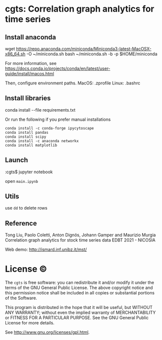 # cgts: Correlation graph analytics for time series 


## Install anaconda

wget https://repo.anaconda.com/miniconda/Miniconda3-latest-MacOSX-x86_64.sh -O ~/miniconda.sh
bash ~/miniconda.sh -b -p $HOME/miniconda

For more information, see
https://docs.conda.io/projects/conda/en/latest/user-guide/install/macos.html

Then, configure environment paths.
MacOS: .zprofile
Linux: .bashrc

## Install libraries

conda install --file requirements.txt

Or run the following if you prefer manual installations
```
conda install -c conda-forge ipycytoscape
conda install pandas
conda install scipy
conda install -c anaconda networkx 
conda install matplotlib
```

## Launch 

:cgts$ jupyter notebook

open ``main.ipynb``


## Utils
use `dd` to delete rows

## Reference
Tong Liu, Paolo Coletti, Anton Dignös, Johann Gamper and Maurizio Murgia
Correlation graph analytics for stock time series data
EDBT 2021 - NICOSIA

Web demo: http://ismard.inf.unibz.it/mst/


License :copyright:
===
The ``cgts`` is free software: you can redistribute it and/or modify it under the terms of the GNU General Public License. The above copyright notice and this permission notice shall be included in all copies or substantial portions of the Software.

This program is distributed in the hope that it will be useful, but WITHOUT ANY WARRANTY; without even the implied warranty of MERCHANTABILITY or FITNESS FOR A PARTICULAR PURPOSE. See the GNU General Public License for more details.

See http://www.gnu.org/licenses/gpl.html.